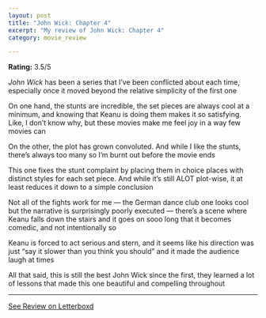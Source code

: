 ```yaml
---
layout: post
title: "John Wick: Chapter 4"
excerpt: "My review of John Wick: Chapter 4"
category: movie_review

---
```


**Rating:** 3.5/5

<i>John Wick</i> has been a series that I’ve been conflicted about each time, especially once it moved beyond the relative simplicity of the first one

On one hand, the stunts are incredible, the set pieces are always cool at a minimum, and knowing that Keanu is doing them makes it so satisfying. Like, I don’t know why, but these movies make me feel joy in a way few movies can

On the other, the plot has grown convoluted. And while I like the stunts, there’s always too many so I’m burnt out before the movie ends

This one fixes the stunt complaint by placing them in choice places with distinct styles for each set piece. And while it’s still ALOT plot-wise, it at least reduces it down to a simple conclusion

Not all of the fights work for me — the German dance club one looks cool but the narrative is surprisingly poorly executed — there’s a scene where Keanu falls down the stairs and it goes on sooo long that it becomes comedic, and not intentionally so

Keanu is forced to act serious and stern, and it seems like his direction was just “say it slower than you think you should” and it made the audience laugh at times

All that said, this is still the best John Wick since the first, they learned a lot of lessons that made this one beautiful and compelling throughout

<hr>

[See Review on Letterboxd](https://boxd.it/42krRr)
